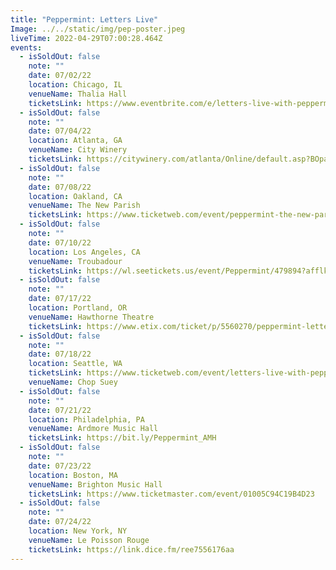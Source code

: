 ```yaml
---
title: "Peppermint: Letters Live"
Image: ../../static/img/pep-poster.jpeg
liveTime: 2022-04-29T07:00:28.464Z
events:
  - isSoldOut: false
    note: ""
    date: 07/02/22
    location: Chicago, IL
    venueName: Thalia Hall
    ticketsLink: https://www.eventbrite.com/e/letters-live-with-peppermint-tickets-324138295367
  - isSoldOut: false
    note: ""
    date: 07/04/22
    location: Atlanta, GA
    venueName: City Winery
    ticketsLink: https://citywinery.com/atlanta/Online/default.asp?BOparam::WScontent::loadArticle::permalink=ATL-peppermint-7-4-22&BOparam::WScontent::loadArticle::context_id=
  - isSoldOut: false
    note: ""
    date: 07/08/22
    location: Oakland, CA
    venueName: The New Parish
    ticketsLink: https://www.ticketweb.com/event/peppermint-the-new-parish-tickets/12067335?pl=newparish
  - isSoldOut: false
    note: ""
    date: 07/10/22
    location: Los Angeles, CA
    venueName: Troubadour
    ticketsLink: https://wl.seetickets.us/event/Peppermint/479894?afflky=TheTroubadour
  - isSoldOut: false
    note: ""
    date: 07/17/22
    location: Portland, OR
    venueName: Hawthorne Theatre
    ticketsLink: https://www.etix.com/ticket/p/5560270/peppermint-letters-live-portland-hawthorne-theatre
  - isSoldOut: false
    note: ""
    date: 07/18/22
    location: Seattle, WA
    ticketsLink: https://www.ticketweb.com/event/letters-live-with-peppermint-at-chop-suey-tickets/12076155
    venueName: Chop Suey
  - isSoldOut: false
    note: ""
    date: 07/21/22
    location: Philadelphia, PA
    venueName: Ardmore Music Hall
    ticketsLink: https://bit.ly/Peppermint_AMH
  - isSoldOut: false
    note: ""
    date: 07/23/22
    location: Boston, MA
    venueName: Brighton Music Hall
    ticketsLink: https://www.ticketmaster.com/event/01005C94C19B4D23
  - isSoldOut: false
    note: ""
    date: 07/24/22
    location: New York, NY
    venueName: Le Poisson Rouge
    ticketsLink: https://link.dice.fm/ree7556176aa
---
```

